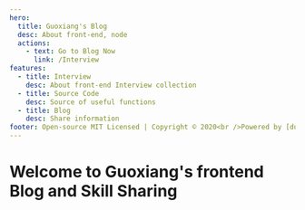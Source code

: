 ```yaml
---
hero:
  title: Guoxiang's Blog
  desc: About front-end, node
  actions:
    - text: Go to Blog Now
      link: /Interview
features:
  - title: Interview
    desc: About front-end Interview collection
  - title: Source Code
    desc: Source of useful functions
  - title: Blog
    desc: Share information
footer: Open-source MIT Licensed | Copyright © 2020<br />Powered by [dumi](https://d.umijs.org)
---
```


# Welcome to Guoxiang's frontend Blog and Skill Sharing
